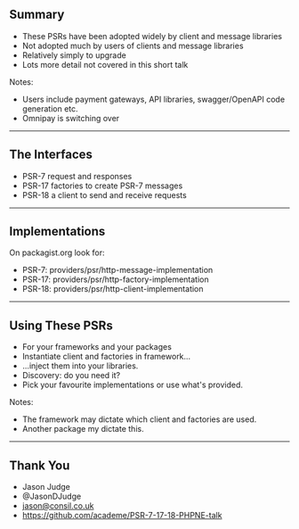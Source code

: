## Summary

* These PSRs have been adopted widely by client and message libraries <!-- .element: class="fragment" -->
* Not adopted much by users of clients and message libraries <!-- .element: class="fragment" -->
* Relatively simply to upgrade <!-- .element: class="fragment" -->
* Lots more detail not covered in this short talk <!-- .element: class="fragment" -->

Notes:

* Users include payment gateways, API libraries, swagger/OpenAPI code generation etc.
* Omnipay is switching over

---

## The Interfaces

* PSR-7 request and responses
* PSR-17 factories to create PSR-7 messages
* PSR-18 a client to send and receive requests

---

## Implementations

On packagist.org look for:

* PSR-7: providers/psr/http-message-implementation
* PSR-17: providers/psr/http-factory-implementation
* PSR-18: providers/psr/http-client-implementation

---

## Using These PSRs

* For your frameworks and your packages <!-- .element: class="fragment" -->
* Instantiate client and factories in framework... <!-- .element: class="fragment" -->
* ...inject them into your libraries. <!-- .element: class="fragment" -->
* Discovery: do you need it? <!-- .element: class="fragment" -->
* Pick your favourite implementations or use what's provided. <!-- .element: class="fragment" -->

Notes:

* The framework may dictate which client and factories are used.
* Another package my dictate this.

---

## Thank You

* Jason Judge
* @JasonDJudge
* jason@consil.co.uk
* https://github.com/academe/PSR-7-17-18-PHPNE-talk
